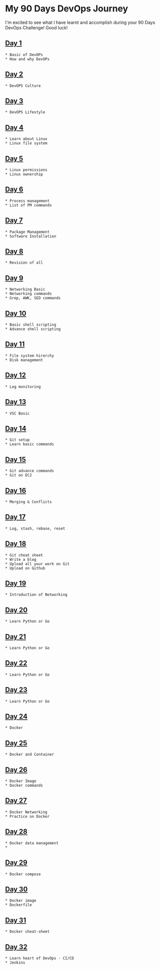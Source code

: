 # My 90 Days DevOps Journey

I'm excited to see what I have learnt and accomplish during your 90 Days DevOps Challenge! Good luck!

## [Day 1](Day-01/README.md)
	* Basic of DevOPs
	* How and why DevOPs

## [Day 2](Day-02/README.md)
	* DevOPS Culture

## [Day 3](Day-03/README.md)
	* DevOPS Lifestyle

## [Day 4](Day-04/README.md)
	* Learn about Linux
	* Linux file system

## [Day 5](Day-05/README.md)
	* Linux permissions
	* Linux ownership

## [Day 6](Day-06/README.md)
	* Process management
	* List of PM commands

## [Day 7](Day-07/README.md)
	* Package Management
	* Software Installation

## [Day 8](Day-08/README.md)
	* Revision of all

## [Day 9](Day-09/README.md)
	* Networking Basic
	* Networking commands
	* Grep, AWK, SED commands

## [Day 10](Day-10/README.md)
	* Basic shell scripting
	* Advance shell scripting

## [Day 11](Day-11/README.md)
	* File system hirerchy 
	* Disk management

## [Day 12](Day-12/README.md)
	* Log monitoring
	
## [Day 13](Day-13/README.md)
	* VSC Basic

## [Day 14](Day-14/README.md)
	* Git setup
	* Learn basic commands

## [Day 15](Day-15/README.md)
	* Git advance commands
	* Git on EC2
	
## [Day 16](Day-16/README.md)
	* Merging & Conflicts
	
## [Day 17](Day-17/README.md)
	* Log, stash, rebase, reset

## [Day 18](Day-18/README.md)
	* Git cheat sheet
	* Write a blog
	* Upload all your work on Git
	* Upload on Github
	
## [Day 19](Day-19/README.md)
	* Introduction of Networking

## [Day 20](Day-20/README.md)
	* Learn Python or Go

## [Day 21](Day-21/README.md)
	* Learn Python or Go

## [Day 22](Day-22/README.md)
	* Learn Python or Go

## [Day 23](Day-23/README.md)
	* Learn Python or Go

## [Day 24](Day-24/README.md)
	* Docker

## [Day 25](Day-25/README.md)
	* Docker and Container

## [Day 26](Day-26/README.md)
	* Docker Image
	* Docker commands

## [Day 27](Day-27/README.md)
	* Docker Networking
	* Practice on Docker

## [Day 28](Day-28/README.md)
	* Docker data management
	* 

## [Day 29](Day-29/README.md)
	* Docker compose

## [Day 30](Day-30/README.md)
	* Docker image
	* Dockerfile

## [Day 31](Day-31/README.md)
	* Docker cheat-sheet

## [Day 32](Day-32/README.md)
	* Learn heart of DevOps - CI/CD
	* Jenkins

